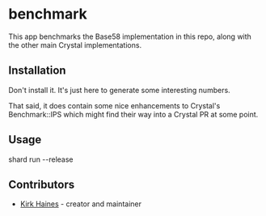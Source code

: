 # benchmark

This app benchmarks the Base58 implementation in this repo, along with the other main
Crystal implementations.

## Installation

Don't install it. It's just here to generate some interesting numbers.

That said, it does contain some nice enhancements to Crystal's Benchmark::IPS which might find their way into a Crystal PR at some point.

## Usage

shard run --release


## Contributors

- [Kirk Haines](https://github.com/wyhaines) - creator and maintainer
